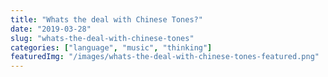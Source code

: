```yaml
---
title: "Whats the deal with Chinese Tones?"
date: "2019-03-28"
slug: "whats-the-deal-with-chinese-tones"
categories: ["language", "music", "thinking"]
featuredImg: "/images/whats-the-deal-with-chinese-tones-featured.png"
---
```

